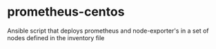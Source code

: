 # prometheus-centos

Ansible script that deploys prometheus and node-exporter's in a set of nodes defined in the inventory file
